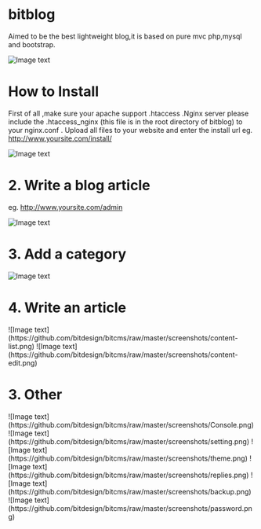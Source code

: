 bitblog
======
Aimed to be the best lightweight blog,it is based on pure mvc php,mysql and bootstrap.

![Image text](https://github.com/bitdesign/bitcms/raw/master/screenshots/BITBLOG1.png)

<h1>How to Install</h1> 

First of all ,make sure your apache support .htaccess .Nginx server please include the .htaccess_nginx (this file is in the root directory of bitblog) to your nginx.conf .
Upload all files to your website and enter the install url
	eg.
	http://www.yoursite.com/install/
	
![Image text](https://github.com/bitdesign/bitcms/raw/master/screenshots/Install1.png)

<h1>2. Write a blog article</h1>

eg.
http://www.yoursite.com/admin

![Image text](https://github.com/bitdesign/bitcms/raw/master/screenshots/login.png)
<h1>3. Add a category</h1>
	
![Image text](https://github.com/bitdesign/bitcms/raw/master/screenshots/category-edit.png)
	
<h1>4. Write an article</h1>
![Image text](https://github.com/bitdesign/bitcms/raw/master/screenshots/content-list.png)
![Image text](https://github.com/bitdesign/bitcms/raw/master/screenshots/content-edit.png)

<h1>3. Other</h1>
![Image text](https://github.com/bitdesign/bitcms/raw/master/screenshots/Console.png)
![Image text](https://github.com/bitdesign/bitcms/raw/master/screenshots/setting.png)
![Image text](https://github.com/bitdesign/bitcms/raw/master/screenshots/theme.png)
![Image text](https://github.com/bitdesign/bitcms/raw/master/screenshots/replies.png)
![Image text](https://github.com/bitdesign/bitcms/raw/master/screenshots/backup.png)
![Image text](https://github.com/bitdesign/bitcms/raw/master/screenshots/password.png)